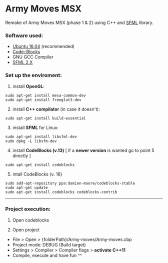 # Army Moves MSX

Remake of Army Moves MSX (phase 1 & 2) using C++ and [SFML](https://www.sfml-dev.org/) library.

### Software used:

* [Ubuntu 16.04](https://www.ubuntu.com/) (recommended)
* [Code::Blocks](http://www.codeblocks.org/)
* GNU GCC Compiler
* [SFML 2.X](https://www.sfml-dev.org/)

### Set up the enviroment:

1. install **OpenGL**:
 ```
 sudo apt-get install mesa-common-dev
 sudo apt-get install freeglut3-dev
 ```

2. install **C++ compilator** (in case it doesn't):
 ```
 sudo apt-get install build-essential
 ```

3. install **SFML** for Linux:
 ```
 sudo apt-get install libsfml-dev
 sudo dpkg -L libsfm-dev
 ```

4. install **CodeBlocks (v.13)** [ if a **newer version** is wanted go to point 5 directly ]
 ```
 sudo apt-get install codeblocks
 ```

5. intall CodeBlocks (v. 16)
 ```
 sudo add-apt-repository ppa:damien-moore/codeblocks-stable
 sudo apt-get update
 sudo apt-get install codeblocks codeblocks-contrib
 ```

---

### Project execution:

1. Open codeblocks

2. Open project
 - File > Open > {folderPath}/Army-moves/Army-moves.cbp
 - Project mode: DEBUG (Build target)
 - Settings > Compiler > Compiler flags > **activate C++11**
 - Compile, execute and have fun ^^



